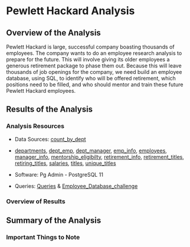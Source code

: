 # Pewlett Hackard Analysis

## Overview of the Analysis

Pewlett Hackard is large, successful company boasting thousands of employees. The company wants to do an employee research analysis to prepare for the future. This will involve giving its older employees a generous retirement package to phase them out. Because this will leave thousands of job openings for the company, we need build an employee database, using SQL, to identify who will be offered retirement, which positions need to be filled, and who should mentor and train these future Pewlett Hackard employees.

## Results of the Analysis

### Analysis Resources
* Data Sources: [count_by_dept](https://github.com/dwwatson1/Pewlett-Hackard-Analysis/blob/main/Data/count_by_dept.csv)
 * [departments](https://github.com/dwwatson1/Pewlett-Hackard-Analysis/blob/main/Data/departments.csv), [dept_emp](https://github.com/dwwatson1/Pewlett-Hackard-Analysis/blob/main/Data/dept_emp.csv), [dept_manager](https://github.com/dwwatson1/Pewlett-Hackard-Analysis/blob/main/Data/dept_manager.csv), [emp_info](https://github.com/dwwatson1/Pewlett-Hackard-Analysis/blob/main/Data/emp_info.csv), [employees](https://github.com/dwwatson1/Pewlett-Hackard-Analysis/blob/main/Data/employees.csv), [manager_info](https://github.com/dwwatson1/Pewlett-Hackard-Analysis/blob/main/Data/manager_info.csv), [mentorship_eligibilty](https://github.com/dwwatson1/Pewlett-Hackard-Analysis/blob/main/Data/mentorship_eligibilty.csv), [retirement_info](https://github.com/dwwatson1/Pewlett-Hackard-Analysis/blob/main/Data/retirement_info.csv), [retirement_titles](https://github.com/dwwatson1/Pewlett-Hackard-Analysis/blob/main/Data/retirement_titles.csv), [retiring_titles](https://github.com/dwwatson1/Pewlett-Hackard-Analysis/blob/main/Data/retiring_titles.csv), [salaries](https://github.com/dwwatson1/Pewlett-Hackard-Analysis/blob/main/Data/salaries.csv), [titles](https://github.com/dwwatson1/Pewlett-Hackard-Analysis/blob/main/Data/titles.csv), [unique_titles](https://github.com/dwwatson1/Pewlett-Hackard-Analysis/blob/main/Data/unique_titles.csv)
 
* Software: Pg Admin - PostgreSQL 11 
* Queries: [Queries](https://github.com/dwwatson1/Pewlett-Hackard-Analysis/blob/main/Queries/queries.sql) & [Employee_Database_challenge](https://github.com/dwwatson1/Pewlett-Hackard-Analysis/blob/main/Queries/Employee_Database_challenge.sql)
 
### Overview of Results 

## Summary of the Analysis

### Important Things to Note
  
